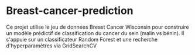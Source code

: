 # Breast-cancer-prediction
Ce projet utilise le jeu de données Breast Cancer Wisconsin pour construire un modèle prédictif de classification du cancer du sein (malin vs bénin). Il s'appuie sur un classificateur Random Forest et une recherche d'hyperparamètres via GridSearchCV
